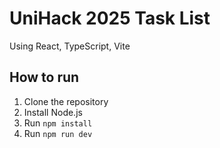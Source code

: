 # UniHack 2025 Task List

Using React, TypeScript, Vite

## How to run

1. Clone the repository
2. Install Node.js
3. Run `npm install`
4. Run `npm run dev`
